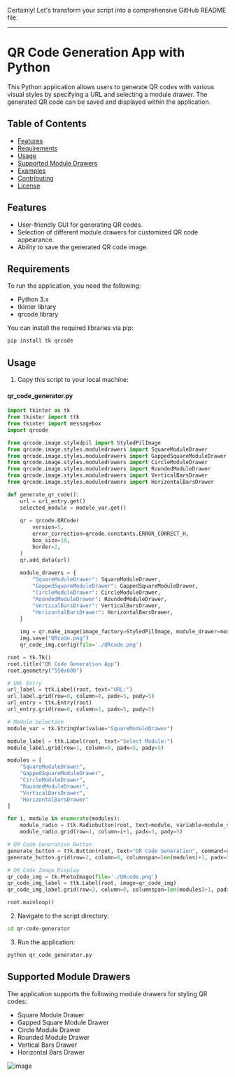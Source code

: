 Certainly! Let's transform your script into a comprehensive GitHub README file.

---

# QR Code Generation App with Python

This Python application allows users to generate QR codes with various visual styles by specifying a URL and selecting a module drawer. The generated QR code can be saved and displayed within the application.

## Table of Contents

- [Features](#features)
- [Requirements](#requirements)
- [Usage](#usage)
- [Supported Module Drawers](#supported-module-drawers)
- [Examples](#examples)
- [Contributing](#contributing)
- [License](#license)

## Features

- User-friendly GUI for generating QR codes.
- Selection of different module drawers for customized QR code appearance.
- Ability to save the generated QR code image.

## Requirements

To run the application, you need the following:

- Python 3.x
- tkinter library
- qrcode library

You can install the required libraries via pip:

```bash
pip install tk qrcode
```

## Usage

1. Copy this script to your local machine:
#### qr_code_generator.py
```python
import tkinter as tk
from tkinter import ttk
from tkinter import messagebox
import qrcode

from qrcode.image.styledpil import StyledPilImage
from qrcode.image.styles.moduledrawers import SquareModuleDrawer
from qrcode.image.styles.moduledrawers import GappedSquareModuleDrawer
from qrcode.image.styles.moduledrawers import CircleModuleDrawer
from qrcode.image.styles.moduledrawers import RoundedModuleDrawer
from qrcode.image.styles.moduledrawers import VerticalBarsDrawer
from qrcode.image.styles.moduledrawers import HorizontalBarsDrawer

def generate_qr_code():
    url = url_entry.get()
    selected_module = module_var.get()
    
    qr = qrcode.QRCode(
        version=5,
        error_correction=qrcode.constants.ERROR_CORRECT_H,
        box_size=10,
        border=2,
    )
    qr.add_data(url)
    
    module_drawers = {
        "SquareModuleDrawer": SquareModuleDrawer,
        "GappedSquareModuleDrawer": GappedSquareModuleDrawer,
        "CircleModuleDrawer": CircleModuleDrawer,
        "RoundedModuleDrawer": RoundedModuleDrawer,
        "VerticalBarsDrawer": VerticalBarsDrawer,
        "HorizontalBarsDrawer": HorizontalBarsDrawer,
    }
    
    img = qr.make_image(image_factory=StyledPilImage, module_drawer=module_drawers[selected_module]())
    img.save("QRcode.png")
    qr_code_img.config(file='./QRcode.png')

root = tk.Tk()
root.title("QR Code Generation App")
root.geometry("550x600")

# URL Entry
url_label = ttk.Label(root, text="URL:")
url_label.grid(row=0, column=0, padx=5, pady=5)
url_entry = ttk.Entry(root)
url_entry.grid(row=0, column=1, padx=5, pady=5)

# Module Selection
module_var = tk.StringVar(value="SquareModuleDrawer")

module_label = ttk.Label(root, text="Select Module:")
module_label.grid(row=1, column=0, padx=5, pady=5)

modules = [
    "SquareModuleDrawer",
    "GappedSquareModuleDrawer",
    "CircleModuleDrawer",
    "RoundedModuleDrawer",
    "VerticalBarsDrawer",
    "HorizontalBarsDrawer"
]

for i, module in enumerate(modules):
    module_radio = ttk.Radiobutton(root, text=module, variable=module_var, value=module)
    module_radio.grid(row=1, column=i+1, padx=5, pady=5)

# QR Code Generation Button
generate_button = ttk.Button(root, text="QR Code Generation", command=generate_qr_code)
generate_button.grid(row=2, column=0, columnspan=len(modules)+1, padx=5, pady=5)

# QR Code Image Display
qr_code_img = tk.PhotoImage(file='./QRcode.png')
qr_code_img_label = ttk.Label(root, image=qr_code_img)
qr_code_img_label.grid(row=3, column=0, columnspan=len(modules)+1, padx=5, pady=5)

root.mainloop()
```

2. Navigate to the script directory:

```bash
cd qr-code-generator
```

3. Run the application:

```bash
python qr_code_generator.py
```

## Supported Module Drawers

The application supports the following module drawers for styling QR codes:

- Square Module Drawer
- Gapped Square Module Drawer
- Circle Module Drawer
- Rounded Module Drawer
- Vertical Bars Drawer
- Horizontal Bars Drawer

![image](https://github.com/MuhammadRaheelNaseem/GUI-Based-QRCode-Generator/assets/63813881/b487823d-2bb3-4191-9c5c-d8d6eb99d132)
